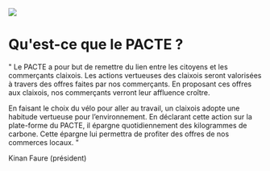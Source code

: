 
<img src="https://pacte-claix.fr/assets/images/logo.png" ></img>

# Qu'est-ce que le PACTE ?

" Le PACTE a pour but de remettre du lien entre les citoyens et les commerçants claixois. Les actions vertueuses des claixois seront valorisées à travers des offres faites par nos commerçants. En proposant ces offres aux claixois, nos commerçants verront leur affluence croître.

En faisant le choix du vélo pour aller au travail, un claixois adopte une habitude vertueuse pour l’environnement. En déclarant cette action sur la plate-forme du PACTE, il épargne quotidiennement des kilogrammes de carbone. Cette épargne lui permettra de profiter des offres de nos commerces locaux. "


Kinan Faure (président)
